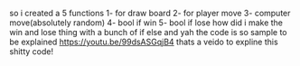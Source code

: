 so i created a 5 functions
1- for draw board
2- for player move 
3- computer move(absolutely random)
4- bool if win
5- bool if lose
how did i make the win and lose thing 
with a bunch of if else 
and yah 
the code is so sample to be explained
https://youtu.be/99dsASGqjB4
thats a veido to expline this shitty code!
